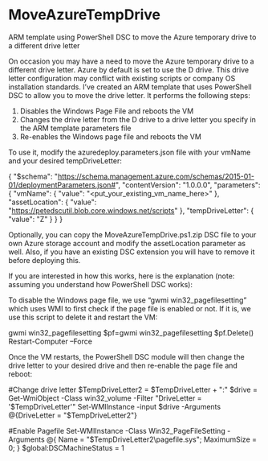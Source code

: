 # MoveAzureTempDrive
ARM template using PowerShell DSC to move the Azure temporary drive to a different drive letter

On occasion you may have a need to move the Azure temporary drive to a different drive letter. Azure by default is set to use the D drive. This drive letter configuration may conflict with existing scripts or company OS installation standards. I’ve created an ARM template that uses PowerShell DSC to allow you to move the drive letter. It performs the following steps:

1) Disables the Windows Page File and reboots the VM
2) Changes the drive letter from the D drive to a drive letter you specify in the ARM template parameters file
3) Re-enables the Windows page file and reboots the VM

To use it, modify the azuredeploy.parameters.json file with your vmName and your desired tempDriveLetter:

{
    "$schema": "https://schema.management.azure.com/schemas/2015-01-01/deploymentParameters.json#",
    "contentVersion": "1.0.0.0",
  "parameters": {
    "vmName": {
      "value": "<put_your_existing_vm_name_here>"
    },
    "assetLocation": {
      "value": "https://petedscutil.blob.core.windows.net/scripts"
    },
    "tempDriveLetter": {
      "value": "Z"
    }
  }
}

Optionally, you can copy the MoveAzureTempDrive.ps1.zip DSC file to your own Azure storage account and modify the assetLocation parameter as well. Also, if you have an existing DSC extension you will have to remove it before deploying this. 

If you are interested in how this works, here is the explanation (note: assuming you understand how PowerShell DSC works):

To disable the Windows page file, we use “gwmi win32_pagefilesetting” which uses WMI to first check if the page file is enabled or not. If it is, we use this script to delete it and restart the VM:

gwmi win32_pagefilesetting
$pf=gwmi win32_pagefilesetting
$pf.Delete()
Restart-Computer –Force

Once the VM restarts, the PowerShell DSC module will then change the drive letter to your desired drive and then re-enable the page file and reboot:

#Change drive letter
$TempDriveLetter2 = $TempDriveLetter + ":"
$drive = Get-WmiObject -Class win32_volume -Filter "DriveLetter = '$TempDriveLetter'"
Set-WMIInstance -input $drive -Arguments @{DriveLetter = "$TempDriveLetter2"}

#Enable Pagefile
Set-WMIInstance -Class Win32_PageFileSetting -Arguments @{ Name = "$TempDriveLetter2\pagefile.sys"; MaximumSize = 0; }
$global:DSCMachineStatus = 1    

